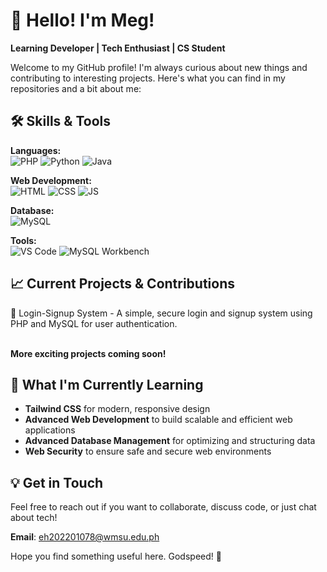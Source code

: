 <!--
**Megurian/Megurian** is a ✨ _special_ ✨ repository because its `README.md` (this file) appears on your GitHub profile.

Here are some ideas to get you started:

- 🔭 I’m currently working on ..sd.
- 🌱 I’m currently learning ...
- 👯 I’m looking to collaborate on ...
- 🤔 I’m looking for help with ...
- 💬 Ask me about ...
- 📫 How to reach me: ...
- 😄 Pronouns: ...
- ⚡ Fun fact: ...
-->
# 👋 Hello! I'm Meg! <br>
__Learning Developer | Tech Enthusiast | CS Student__

Welcome to my GitHub profile! I'm always curious about new things and contributing to interesting projects. 
Here's what you can find in my repositories and a bit about me:

## 🛠️ Skills & Tools <br>
__Languages:__ <br>
![PHP](https://img.shields.io/badge/PHP-Intermediate-25be49)
![Python](https://img.shields.io/badge/Python-Intermediate-25be49)
![Java](https://img.shields.io/badge/Java-Beginner-yellow)

__Web Development:__ <br>
![HTML](https://img.shields.io/badge/HTML-Advance-blue)
![CSS](https://img.shields.io/badge/CSS-Intermediate-25be49)
![JS](https://img.shields.io/badge/JS-Intermediate-25be49)
  
__Database:__<br>
![MySQL](https://img.shields.io/badge/MySQL-Intermediate-25be49)

__Tools:__ <br>
![VS Code](https://img.shields.io/badge/VS_Code-Advance-blue)
![MySQL Workbench](https://img.shields.io/badge/MySQL_Workbench-Intermediate-25be49)

## 📈 Current Projects & Contributions <br>
🔐 Login-Signup System - A simple, secure login and signup system using PHP and MySQL for user authentication.

<br>__More exciting projects coming soon!__

## 🌱 What I'm Currently Learning
- __Tailwind CSS__ for modern, responsive design
- __Advanced Web Development__ to build scalable and efficient web applications
- __Advanced Database Management__ for optimizing and structuring data
- __Web Security__ to ensure safe and secure web environments

## 💡 Get in Touch
Feel free to reach out if you want to collaborate, discuss code, or just chat about tech!

__Email__: eh202201078@wmsu.edu.ph

Hope you find something useful here. Godspeed! 🚀
